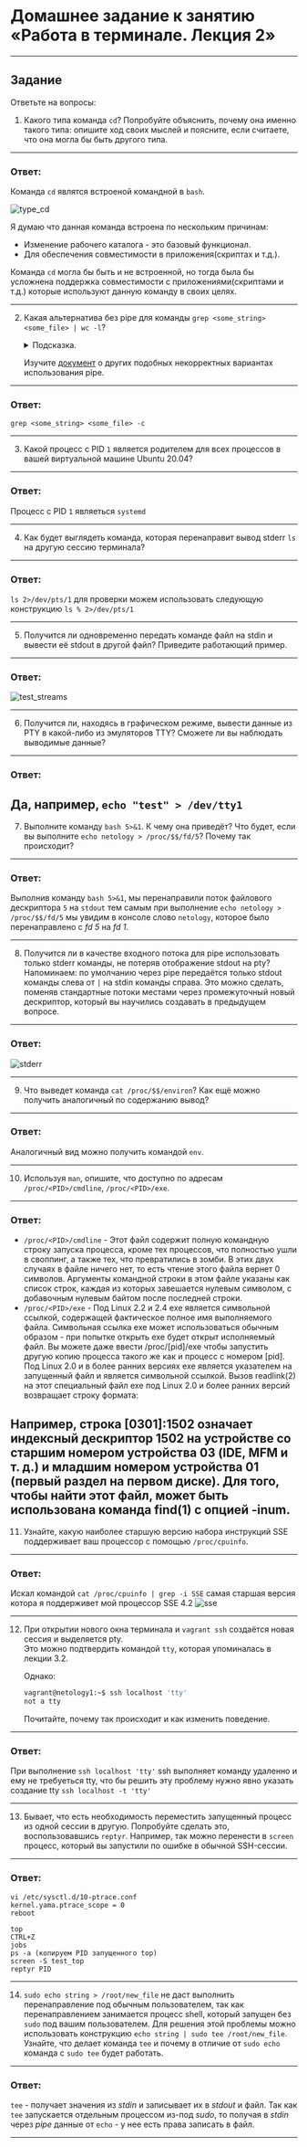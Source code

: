 # Домашнее задание к занятию «Работа в терминале. Лекция 2»

------

## Задание

Ответьте на вопросы:

1. Какого типа команда `cd`? Попробуйте объяснить, почему она именно такого типа: опишите ход своих мыслей и поясните, если считаете, что она могла бы быть другого типа.
---
### Ответ:
Команда `cd` являтся встроеной командной в `bash`.

![type_cd](assets/img/type_cd.png)

Я думаю что данная команда встроена по нескольким причинам:
* Изменение рабочего каталога - это базовый функционал.
* Для обеспечения совместимости в приложения(скриптах и т.д.).

Команда `cd` могла бы быть и не встроенной, но тогда была бы усложнена поддержка совместимости с приложениями(скриптами и т.д.) которые используют данную команду в своих целях.

---
2. Какая альтернатива без pipe для команды `grep <some_string> <some_file> | wc -l`?   

	<details>
	<summary>Подсказка.</summary>

	`man grep` поможет в ответе на этот вопрос. 

	</details>
	
	Изучите [документ](http://www.smallo.ruhr.de/award.html) о других подобных некорректных вариантах использования pipe.
---
### Ответ:
`grep <some_string> <some_file> -c`

---

3. Какой процесс с PID `1` является родителем для всех процессов в вашей виртуальной машине Ubuntu 20.04?
---
### Ответ:
Процесс с PID `1` являеться `systemd`

---
4. Как будет выглядеть команда, которая перенаправит вывод stderr `ls` на другую сессию терминала?
---
### Ответ:
`ls 2>/dev/pts/1`
для проверки можем использовать следующую конструкцию
`ls % 2>/dev/pts/1`

---
5. Получится ли одновременно передать команде файл на stdin и вывести её stdout в другой файл? Приведите работающий пример.
---
### Ответ:

![test_streams](assets/img/test_streams.png)

---

6. Получится ли, находясь в графическом режиме, вывести данные из PTY в какой-либо из эмуляторов TTY? Сможете ли вы наблюдать выводимые данные?
---
### Ответ:
Да, например,
`echo "test" > /dev/tty1`
---
7. Выполните команду `bash 5>&1`. К чему она приведёт? Что будет, если вы выполните `echo netology > /proc/$$/fd/5`? Почему так происходит?
---
### Ответ:
Выполнив команду `bash 5>&1`, мы перенаправили поток файлового дескриптора `5` на `stdout` тем самым при выполнение `echo netology > /proc/$$/fd/5` мы увидим в консоле слово `netology`,
которое было перенаправлено с *fd 5* на *fd 1*.

---
8. Получится ли в качестве входного потока для pipe использовать только stderr команды, не потеряв отображение stdout на pty?  
	Напоминаем: по умолчанию через pipe передаётся только stdout команды слева от `|` на stdin команды справа.
Это можно сделать, поменяв стандартные потоки местами через промежуточный новый дескриптор, который вы научились создавать в предыдущем вопросе.
---
### Ответ:
![stderr](assets/img/stderr.png)

---
9. Что выведет команда `cat /proc/$$/environ`? Как ещё можно получить аналогичный по содержанию вывод?
---
### Ответ:
Аналогичный вид можно получить командой `env`.

---
10. Используя `man`, опишите, что доступно по адресам `/proc/<PID>/cmdline`, `/proc/<PID>/exe`.
---
### Ответ:
* `/proc/<PID>/cmdline` - Этот файл содержит полную командную строку запуска процесса, кроме тех процессов, что полностью ушли в своппинг, а также тех, что превратились в зомби. В этих двух случаях в файле ничего нет, то есть чтение этого файла вернет 0 символов. Аргументы командной строки в этом файле указаны как список строк, каждая из которых завешается нулевым символом, с добавочным нулевым байтом после последней строки.
* `/proc/<PID>/exe` - Под Linux 2.2 и 2.4 exe является символьной ссылкой, содержащей фактическое полное имя выполняемого файла. Символьная ссылка exe может использоваться обычным образом - при попытке открыть exe будет открыт исполняемый файл. Вы можете даже ввести /proc/[pid]/exe чтобы запустить другую копию процесса такого же как и процесс с номером [pid].
Под Linux 2.0 и в более ранних версиях exe является указателем на запущенный файл и является символьной ссылкой. Вызов readlink(2) на этот специальный файл exe под Linux 2.0 и более ранних версий возвращает строку формата:

[device]:inode

Например, строка [0301]:1502 означает индексный дескриптор 1502 на устройстве со старшим номером устройства 03 (IDE, MFM и т. д.) и младшим номером устройства 01 (первый раздел на первом диске).
Для того, чтобы найти этот файл, может быть использована команда find(1) с опцией -inum.
---
11. Узнайте, какую наиболее старшую версию набора инструкций SSE поддерживает ваш процессор с помощью `/proc/cpuinfo`.
---
### Ответ:
Искал командой `cat /proc/cpuinfo | grep -i SSE`
самая старшая версия котора я поддерживет мой процессор SSE 4.2
![sse](assets/img/sse.png)

---
12. При открытии нового окна терминала и `vagrant ssh` создаётся новая сессия и выделяется pty.  
	Это можно подтвердить командой `tty`, которая упоминалась в лекции 3.2.  
	
	Однако:

    ```bash
	vagrant@netology1:~$ ssh localhost 'tty'
	not a tty
    ```

	Почитайте, почему так происходит и как изменить поведение.
---
### Ответ:
При выполнение `ssh localhost 'tty'` ssh выполняет команду удаленно и ему не требуеться tty, что бы решить эту проблему нужно явно указать создание tty `ssh localhost -t 'tty'`

---
13. Бывает, что есть необходимость переместить запущенный процесс из одной сессии в другую. Попробуйте сделать это, воспользовавшись `reptyr`. Например, так можно перенести в `screen` процесс, который вы запустили по ошибке в обычной SSH-сессии.
---
### Ответ:
```
vi /etc/sysctl.d/10-ptrace.conf
kernel.yama.ptrace_scope = 0
reboot

top
CTRL+Z
jobs
ps -a (копируем PID запущенного top)
screen -S test_top
reptyr PID
```
---
14. `sudo echo string > /root/new_file` не даст выполнить перенаправление под обычным пользователем, так как перенаправлением занимается процесс shell, который запущен без `sudo` под вашим пользователем. Для решения этой проблемы можно использовать конструкцию `echo string | sudo tee /root/new_file`. Узнайте, что делает команда `tee` и почему в отличие от `sudo echo` команда с `sudo tee` будет работать.
---
### Ответ:
`tee` - получает значения из *stdin* и записывает их в *stdout* и файл. Так как `tee` запускается отдельным процессом из-под *sudo*, то получая в *stdin* через *pipe* данные от `echo` - у нее есть права записать в файл.

----